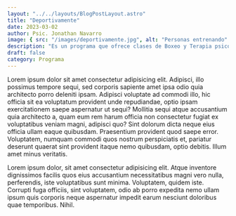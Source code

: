 ```yaml
---
layout: "../../layouts/BlogPostLayout.astro"
title: "Deportivamente"
date: 2023-03-02
author: Psic. Jonathan Navarro
image: { src: "/images/deportivamente.jpg", alt: "Personas entrenando" }
description: "Es un programa que ofrece clases de Boxeo y Terapia psicológica gratiuitas con Coaches y Psicólogos certificados, para personas de 6 años de edad en adelante. En conjunto con el Gobierno del Estado de Nuevo León."
draft: false
category: Programa
---
```


Lorem ipsum dolor sit amet consectetur adipisicing elit. Adipisci, illo possimus tempore sequi, sed corporis sapiente amet ipsa odio quia architecto porro deleniti ipsam. Adipisci voluptate ad commodi illo, hic officia sit ea voluptatum provident unde repudiandae, optio ipsam exercitationem saepe aspernatur ut sequi? Mollitia sequi atque accusantium quia architecto a, quam eum rem harum officia non consectetur fugiat ex voluptatibus veniam magni, adipisci quo? Sint dolorum dicta neque eius officia ullam eaque quibusdam. Praesentium provident quod saepe error. Voluptatem, numquam commodi quos nostrum perspiciatis et, pariatur deserunt quaerat sint provident itaque nemo quibusdam, optio debitis. Illum amet minus veritatis.

Lorem ipsum dolor, sit amet consectetur adipisicing elit. Atque inventore dignissimos facilis quos eius accusantium necessitatibus magni vero nulla, perferendis, iste voluptatibus sunt minima. Voluptatem, quidem iste. Corrupti fuga officiis, sint voluptatem, odio ab porro expedita nemo ullam ipsum quis corporis neque aspernatur impedit earum nesciunt doloribus quae temporibus. Nihil.
